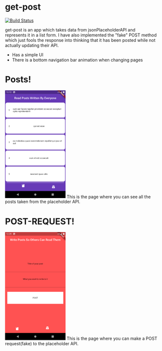 # get-post


[![Build Status](https://travis-ci.org/joemccann/dillinger.svg?branch=master)](https://travis-ci.org/joemccann/dillinger)

get-post is an app which takes data from jsonPlaceholderAPI and represents it in a list form.
I have also implemented the "fake" POST method which just fools the response into thinking that it has been posted while not actually updating their API. 

  - Has a simple UI
  - There is a bottom navigation bar animation when changing pages

# Posts!
<img src="https://github.com/Ayushbrainer/get-post/blob/master/Screenshot_1608921754.png" alt="drawing" width="200"/>
This is the page where you can see all the posts taken from the placeholder API.

# POST-REQUEST!
<img src="https://github.com/Ayushbrainer/get-post/blob/master/Screenshot_1608922791.png" alt="ss of post page" width = "200">
This is the page where you can make a POST request(fake) to the placeholder API.
